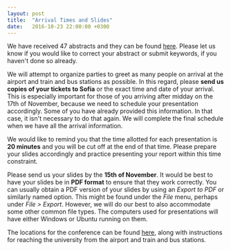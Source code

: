 ```yaml
---
layout: post
title:  "Arrival Times and Slides"
date:   2016-10-23 22:00:00 +0300
---
```


We have received 47 abstracts and they can be found
[here](/abstracts/). Please let us know if you would like to correct
your abstract or submit keywords, if you haven't done so already.

We will attempt to organize parties to greet as many people on arrival
at the airport and train and bus stations as possible. In this regard,
please **send us copies of your tickets to Sofia** or the exact time
and date of your arrival. This is especially important for those of
you arriving after midday on the 17th of November, because we need to
schedule your presentation accordingly. Some of you have already
provided this information. In that case, it isn't necessary to do that
again. We will complete the final schedule when we have all the
arrival information.

We would like to remind you that the time allotted for each
presentation is **20 minutes** and you will be cut off at the end of that
time. Please prepare your slides accordingly and practice presenting
your report within this time constraint.

Please send us your slides by the **15th of November**. It would be
best to have your slides be in **PDF format** to ensure that they work
correctly. You can usually obtain a PDF version of your slides by
using an *Export to PDF* or similarly named option. This might be
found under the *File* menu, perhaps under *File > Export*. However,
we will do our best to also accommodate some other common file
types. The computers used for presentations will have either Windows
or Ubuntu running on them.

The locations for the conference can be found [here](/locations/),
along with instructions for reaching the university from the airport
and train and bus stations.
